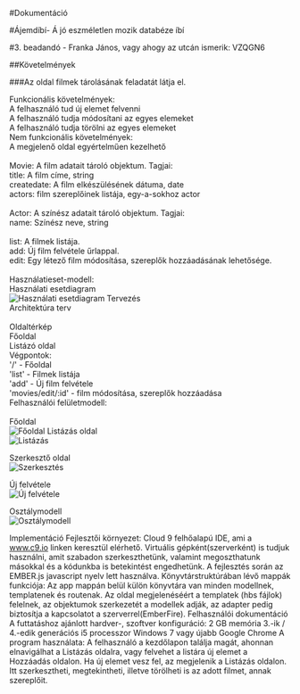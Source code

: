 #Dokumentáció

#Ájemdíbí- Á jó eszméletlen mozik databéze íbí

#3. beadandó - Franka János, vagy ahogy az utcán ismerik: VZQGN6

##Követelmények

###Az oldal filmek tárolásának feladatát látja el.

Funkcionális követelmények:</br>
  A felhasználó tud új elemet felvenni</br>
  A felhasználó tudja módosítani az egyes elemeket</br>
  A felhasználó tudja törölni az egyes elemeket</br>
Nem funkcionális követelmények:</br>
  A megjelenő oldal egyértelműen kezelhető</br>
</br>
Movie: A film adatait tároló objektum. Tagjai:</br>
title: A film címe, string</br>
createdate: A film elkészülésének dátuma, date</br>
actors: film szereplőinek listája, egy-a-sokhoz actor</br>
</br>
Actor: A színész adatait tároló objektum. Tagjai:</br>
name: Színész neve, string</br>
</br>
list: A filmek listája.</br>
add: Új film felvétele űrlappal.</br>
edit: Egy létező film módosítása, szereplők hozzáadásának lehetősége.</br>
</br>
Használatieset-modell:</br>
Használati esetdiagram</br>
![Használati esetdiagram](https://scontent-vie1-1.xx.fbcdn.net/hphotos-xpa1/v/t35.0-12/12562636_1200342653326790_1064156565_o.jpg?oh=56ff2573e9eb56ff90517094b21c5313&oe=56A36954)
Tervezés</br>
Architektúra terv</br>
</br>
Oldaltérkép</br>
Főoldal</br>
Listázó oldal</br>
Végpontok:</br>
'/' - Főoldal</br>
'list' - Filmek listája</br>
'add' - Új film felvétele</br>
'movies/edit/:id' - film módosítása, szereplők hozzáadása</br>
Felhasználói felületmodell:</br>
</br>
Főoldal</br>
![Főoldal](https://scontent-vie1-1.xx.fbcdn.net/hphotos-xfl1/v/t35.0-12/12562337_1200349996659389_813604182_o.jpg?oh=6beb75ed4b25e0af1038c6f45111c155&oe=56A32837)
Listázás oldal</br>
![Listázás](https://scontent-vie1-1.xx.fbcdn.net/hphotos-xfl1/v/t35.0-12/12620591_1200352326659156_1670836913_o.jpg?oh=f698f2d7a69241761f30cfd907105fea&oe=56A33D8F)

Szerkesztő oldal</br>
![Szerkesztés](https://scontent-vie1-1.xx.fbcdn.net/hphotos-xtp1/v/t35.0-12/12546119_1200353146659074_1160107074_o.jpg?oh=a9f55dcfd4ec9a4669e348ac73c99e67&oe=56A2DA46)

Új felvétele</br>
![Új felvétele](https://scontent-vie1-1.xx.fbcdn.net/hphotos-xtp1/v/t35.0-12/12596787_1200354756658913_123227873_o.jpg?oh=5adc3e628d47f17a5d47ed643fff4d9f&oe=56A21D31)

Osztálymodell</br>
![Osztálymodell](https://scontent-vie1-1.xx.fbcdn.net/hphotos-xlf1/v/t34.0-12/12570862_1200356713325384_912577887_n.jpg?oh=d2853be62233a0b48d948961d8c0221e&oe=56A34921)

Implementáció
Fejlesztői környezet: Cloud 9 felhőalapú IDE, ami a www.c9.io linken keresztül elérhető. Virtuális gépként(szerverként) is tudjuk használni, amit szabadon szerkeszthetünk, valamint megoszthatunk másokkal és a kódunkba is betekintést engedhetünk. A fejlesztés során az EMBER.js javascript nyelv lett használva.
Könyvtárstruktúrában lévő mappák funkciója: Az app mappán belül külön könyvtára van minden modellnek, templatenek és routenak. Az oldal megjelenéséért a templatek (hbs fájlok) felelnek, az objektumok szerkezetét a modellek adják, az adapter pedig biztosítja a kapcsolatot a szerverrel(EmberFire).
Felhasználói dokumentáció
A futtatáshoz ajánlott hardver-, szoftver konfiguráció:
2 GB memória
3.-ik / 4.-edik generációs i5 processzor
Windows 7 vagy újabb
Google Chrome
A program használata: A felhasználó a kezdőlapon találja magát, ahonnan elnavigálhat a Listázás oldalra, vagy felvehet a listára új elemet a Hozzáadás oldalon.
Ha új elemet vesz fel, az megjelenik a Listázás oldalon. Itt szerkesztheti, megtekintheti, illetve törölheti is az adott filmet, annak szereplőit.
